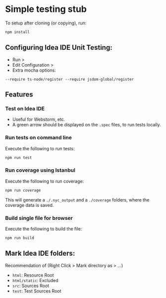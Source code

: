 
# Simple testing stub 

To setup after cloning (or copying), run:
```bash
npm install
```

## Configuring Idea IDE Unit Testing: 

- Run > 
- Edit Configuration > 
- Extra mocha options:
```
--require ts-node/register --require jsdom-global/register
```

## Features

### Test on Idea IDE 
- Useful for Webstorm, etc.
- A green arrow should be displayed on the `.spec` files, to run tests locally.

### Run tests on command line
Execute the following to run tests:

```bash
npm run test
```

### Run coverage using Istanbul
Execute the following to run coverage:
```bash
npm run coverage
```
This will generate a `./.nyc_output` and a `./coverage` folders, where the coverage
data is saved.

### Build single file for browser
Execute the following to build the file:
```bash
npm run build
```

## Mark Idea IDE folders:
Recommendation of (Right Click > Mark directory as > ...)

- `html`: Resource Root
- `html/static`: Excluded
- `src`: Sources Root
- `test`: Test Sources Root
